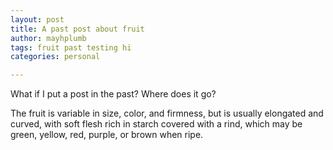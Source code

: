 ```yaml
---
layout: post
title: A past post about fruit
author: mayhplumb
tags: fruit past testing hi
categories: personal

---
```


What if I put a post in the past? Where does it go?

The fruit is variable in size, color, and firmness, but is usually elongated and curved, with soft flesh rich in starch covered with a rind, which may be green, yellow, red, purple, or brown when ripe. <!--exerpt-->

